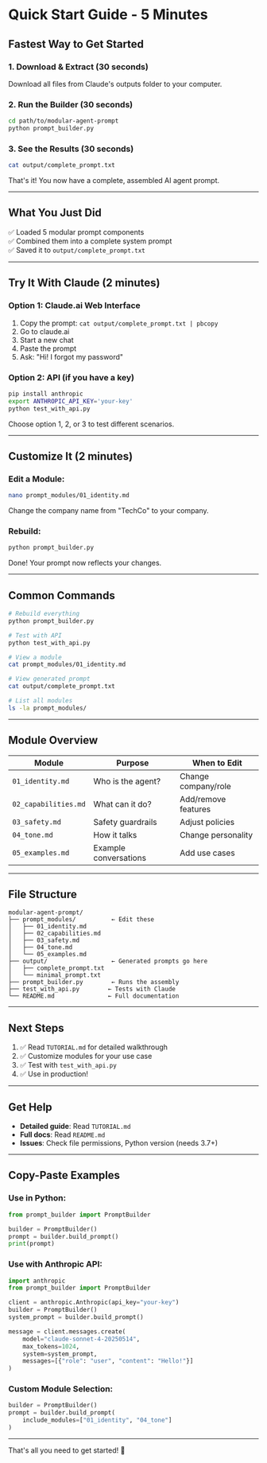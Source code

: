 # Quick Start Guide - 5 Minutes

## Fastest Way to Get Started

### 1. Download & Extract (30 seconds)
Download all files from Claude's outputs folder to your computer.

### 2. Run the Builder (30 seconds)
```bash
cd path/to/modular-agent-prompt
python prompt_builder.py
```

### 3. See the Results (30 seconds)
```bash
cat output/complete_prompt.txt
```

That's it! You now have a complete, assembled AI agent prompt.

---

## What You Just Did

✅ Loaded 5 modular prompt components  
✅ Combined them into a complete system prompt  
✅ Saved it to `output/complete_prompt.txt`

---

## Try It With Claude (2 minutes)

### Option 1: Claude.ai Web Interface
1. Copy the prompt: `cat output/complete_prompt.txt | pbcopy`
2. Go to claude.ai
3. Start a new chat
4. Paste the prompt
5. Ask: "Hi! I forgot my password"

### Option 2: API (if you have a key)
```bash
pip install anthropic
export ANTHROPIC_API_KEY='your-key'
python test_with_api.py
```

Choose option 1, 2, or 3 to test different scenarios.

---

## Customize It (2 minutes)

### Edit a Module:
```bash
nano prompt_modules/01_identity.md
```

Change the company name from "TechCo" to your company.

### Rebuild:
```bash
python prompt_builder.py
```

Done! Your prompt now reflects your changes.

---

## Common Commands

```bash
# Rebuild everything
python prompt_builder.py

# Test with API
python test_with_api.py

# View a module
cat prompt_modules/01_identity.md

# View generated prompt
cat output/complete_prompt.txt

# List all modules
ls -la prompt_modules/
```

---

## Module Overview

| Module | Purpose | When to Edit |
|--------|---------|--------------|
| `01_identity.md` | Who is the agent? | Change company/role |
| `02_capabilities.md` | What can it do? | Add/remove features |
| `03_safety.md` | Safety guardrails | Adjust policies |
| `04_tone.md` | How it talks | Change personality |
| `05_examples.md` | Example conversations | Add use cases |

---

## File Structure

```
modular-agent-prompt/
├── prompt_modules/          ← Edit these
│   ├── 01_identity.md
│   ├── 02_capabilities.md
│   ├── 03_safety.md
│   ├── 04_tone.md
│   └── 05_examples.md
├── output/                  ← Generated prompts go here
│   ├── complete_prompt.txt
│   └── minimal_prompt.txt
├── prompt_builder.py        ← Runs the assembly
├── test_with_api.py        ← Tests with Claude
└── README.md               ← Full documentation
```

---

## Next Steps

1. ✅ Read `TUTORIAL.md` for detailed walkthrough
2. ✅ Customize modules for your use case
3. ✅ Test with `test_with_api.py`
4. ✅ Use in production!

---

## Get Help

- **Detailed guide**: Read `TUTORIAL.md`
- **Full docs**: Read `README.md`
- **Issues**: Check file permissions, Python version (needs 3.7+)

---

## Copy-Paste Examples

### Use in Python:
```python
from prompt_builder import PromptBuilder

builder = PromptBuilder()
prompt = builder.build_prompt()
print(prompt)
```

### Use with Anthropic API:
```python
import anthropic
from prompt_builder import PromptBuilder

client = anthropic.Anthropic(api_key="your-key")
builder = PromptBuilder()
system_prompt = builder.build_prompt()

message = client.messages.create(
    model="claude-sonnet-4-20250514",
    max_tokens=1024,
    system=system_prompt,
    messages=[{"role": "user", "content": "Hello!"}]
)
```

### Custom Module Selection:
```python
builder = PromptBuilder()
prompt = builder.build_prompt(
    include_modules=["01_identity", "04_tone"]
)
```

---

That's all you need to get started! 🎉
